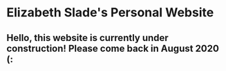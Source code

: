 # Elizabeth Slade's Personal Website 
##  Hello, this website is currently under construction! Please come back in August 2020 (:


